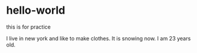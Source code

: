 # hello-world
this is for practice

I live in new york and like to make clothes. It is snowing now. I am 23 years old. 
